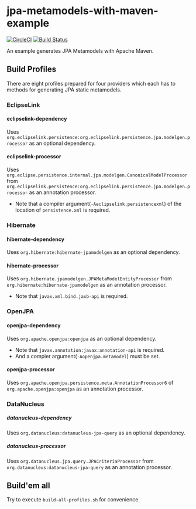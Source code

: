 # jpa-metamodels-with-maven-example

[![CircleCI](https://circleci.com/gh/jinahya/jpa-metamodels-with-maven-example/tree/develop.svg?style=svg)](https://circleci.com/gh/jinahya/jpa-metamodels-with-maven-example/tree/develop)
[![Build Status](https://travis-ci.org/jinahya/jpa-metamodels-with-maven-example.svg?branch=develop)](https://travis-ci.org/jinahya/jpa-metamodels-with-maven-example)

An example generates JPA Metamodels with Apache Maven.

## Build Profiles

There are eight profiles prepared for four providers which each has to methods for generating JPA static metamodels.

### EclipseLink

#### eclipselink-dependency
Uses `org.eclipselink.persistence:org.eclipselink.persistence.jpa.modelgen.processor` as an optional dependency.

#### eclipselink-processor
Uses `org.eclipse.persistence.internal.jpa.modelgen.CanonicalModelProcessor` from `org.eclipselink.persistence:org.eclipselink.persistence.jpa.modelgen.processor` as an annotation processor.

* Note that a compiler argument(`-Aeclipselink.persistencexml`) of the location of `persistence.xml` is required.

### Hibernate

#### hibernate-dependency
Uses `org.hibernate:hibernate-jpamodelgen` as an optional dependency.

#### hibernate-processor
Uses `org.hibernate.jpamodelgen.JPAMetaModelEntityProcessor` from `org.hibernate:hibernate-jpamodelgen` as an annotation processor.
* Note that `javax.xml.bind.jaxb-api` is required.

### OpenJPA

#### openjpa-dependency
Uses `org.apache.openjpa:openjpa` as an optional dependency.
* Note that `javax.annotation:javax:annotation-api` is required.
* And a compier argument(`-Aopenjpa.metamodel`) must be set.

#### openjpa-processor
Uses `org.apache.openjpa.persistence.meta.AnnotationProcessor6` of `org.apache.openjpa:openjpa` as an annotation processor.

### DataNucleus

##### datanucleus-dependency
Uses `org.datanucleus:datanucleus-jpa-query` as an optional dependency.

##### datanucleus-processor
Uses `org.datanucleus.jpa.query.JPACriteriaProcessor` from `org.datanucleus:datanucleus-jpa-query` as an annotation processor.

## Build'em all
Try to execute `build-all-profiles.sh` for convenience.
